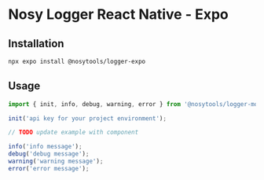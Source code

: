 # Nosy Logger React Native - Expo

## Installation

```sh
npx expo install @nosytools/logger-expo
```

## Usage

```js
import { init, info, debug, warning, error } from '@nosytools/logger-mobile';

init('api key for your project environment');

// TODO update example with component

info('info message');
debug('debug message');
warning('warning message');
error('error message');
```
